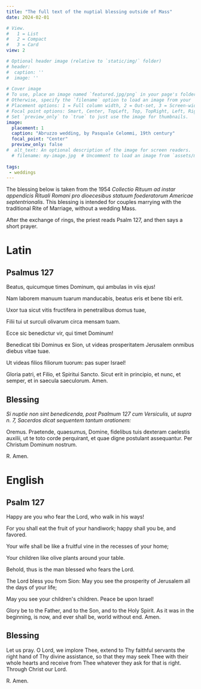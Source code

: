 ```yaml
---
title: "The full text of the nuptial blessing outside of Mass"
date: 2024-02-01

# View.
#   1 = List
#   2 = Compact
#   3 = Card
view: 2

# Optional header image (relative to `static/img/` folder)
# header:
#  caption: ''
#  image: ''
 
# Cover image
# To use, place an image named `featured.jpg/png` in your page's folder.
# Otherwise, specify the `filename` option to load an image from your `assets/media/` folder.
# Placement options: 1 = Full column width, 2 = Out-set, 3 = Screen-width
# Focal point options: Smart, Center, TopLeft, Top, TopRight, Left, Right, BottomLeft, Bottom, BottomRight
# Set `preview_only` to `true` to just use the image for thumbnails.
image:
  placement: 1
  caption: "Abruzzo wedding, by Pasquale Celommi, 19th century"
  focal_point: "Center"
  preview_only: false
#  alt_text: An optional description of the image for screen readers.
  # filename: my-image.jpg  # Uncomment to load an image from `assets/media/` instead.
  
tags:
 - weddings
---
```


The blessing below is taken from the 1954 _Collectio Rituum ad instar appendicis Rituali Romani pro dioecesibus statuum foederatorum Americae septentrionalis_. This blessing is intended for couples marrying with the traditional Rite of Marriage, without a wedding Mass. 

After the exchange of rings, the priest reads Psalm 127, and then says a short prayer. 

# Latin

## Psalmus 127

Beatus, quicumque times Dominum, qui ambulas in viis ejus! 

Nam laborem manuum tuarum manducabis, beatus eris et bene tibi erit. 

Uxor tua sicut vitis fructifera in penetralibus domus tuae, 

Filii tui ut surculi olivarum circa mensam tuam. 

Ecce sic benedictur vir, qui timet Dominum! 

Benedicat tibi Dominus ex Sion, ut videas prosperitatem Jerusalem onmibus diebus vitae tuae. 

Ut videas filios filiorum tuorum: pas super Israel! 

Gloria patri, et Filio, et Spiritui Sancto. Sicut erit in principio, et nunc, et semper, et in saecula saeculorum. Amen. 

## Blessing

_Si nuptie non sint benedicenda, post Psalmum 127 cum Versiculis, ut supra n. 7, Sacerdos dicat sequentem tantum orationem:_

Oremus. Praetende, quaesumus, Domine, fidelibus tuis dexteram caelestis auxilii, ut te toto corde perquirant, et quae digne postulant assequantur. Per Christum Dominum nostrum. 

R. Amen.

# English

## Psalm 127

Happy are you who fear the Lord, who walk in his ways!

For you shall eat the fruit of your handiwork; happy shall you be, and favored. 

Your wife shall be like a fruitful vine in the recesses of your home; 

Your children like olive plants around your table. 

Behold, thus is the man blessed who fears the Lord. 

The Lord bless you from Sion: May you see the prosperity of Jerusalem all the days of your life; 

May you see your children's children. Peace be upon Israel! 

Glory be to the Father, and to the Son, and to the Holy Spirit. As it was in the beginning, is now, and ever shall be, world without end. Amen.

## Blessing

Let us pray. O Lord, we implore Thee, extend to Thy faithful servants the right hand of Thy divine assistance, so that they may seek Thee with their whole hearts and receive from Thee whatever they ask for that is right. Through Christ our Lord. 

R. Amen. 
